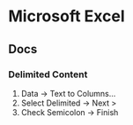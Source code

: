 # Microsoft Excel

## Docs

### Delimited Content

1. Data -> Text to Columns...
2. Select Delimited -> Next >
3. Check Semicolon -> Finish

